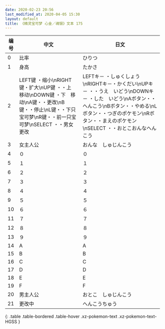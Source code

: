```yaml
---
date: 2020-02-23 20:56
last_modified_at: 2020-04-05 15:30
layout: default
title: 《精灵宝可梦 心金／魂银》文本 175
---
```

| 编号 | 中文 | 日文 |
| ---- | ---- | ---- |
| 0 | 比率 | ひりつ |
| 1 | 身高 | たかさ |
| 2 | LEFT键 ・缩小\nRIGHT键・扩大\nUP键 ・・上　移动\nDOWN键 ・下　移动\nA键・・更改\nB键・・停止\nL键・・下只宝可梦\nR键・・前一只宝可梦\nSELECT ・・男女更改 | LEFTキ－ ・しゅくしょう\nRIGHTキ－・かくだい\nUPキ－ ・・うえ　いどう\nDOWNキ－ ・した　いどう\nAボタン・・へんこう\nBボタン・・やめる\nLボタン・・つぎのポケモン\nRボタン・・まえのポケモン\nSELECT ・・おとこおんなへんこう |
| 3 | 女主人公 | おんな　しゅじんこう |
| 4 | ０ | ０ |
| 5 | １ | １ |
| 6 | ２ | ２ |
| 7 | ３ | ３ |
| 8 | ４ | ４ |
| 9 | ５ | ５ |
| 10 | ６ | ６ |
| 11 | ７ | ７ |
| 12 | ８ | ８ |
| 13 | ９ | ９ |
| 14 | A | A |
| 15 | B | B |
| 16 | C | C |
| 17 | D | D |
| 18 | E | E |
| 19 | F | F |
| 20 | 男主人公 | おとこ　しゅじんこう |
| 21 | 更改中 | へんこうちゅう |
{: .table .table-bordered .table-hover .xz-pokemon-text .xz-pokemon-text-HGSS }